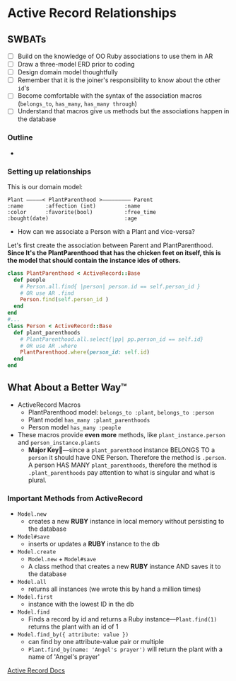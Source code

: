 Active Record Relationships
===

## SWBATs
- [ ] Build on the knowledge of OO Ruby associations to use them in AR
- [ ] Draw a three-model ERD prior to coding
- [ ] Design domain model thoughtfully
- [ ] Remember that it is the joiner's responsibility to know about the other `id`'s
- [ ] Become comfortable with the syntax of the association macros (`belongs_to`, `has_many`, `has_many through`) 
- [ ] Understand that macros give us methods but the associations happen in the database

### Outline
* 

### Setting up relationships

This is our domain model:

```
Plant —————< PlantParenthood >————————— Parent
:name       :affection (int)         :name
:color      :favorite(bool)          :free_time
:bought(date)                        :age
```

- How can we associate a Person with a Plant and vice-versa?

Let's first create the association between Parent and PlantParenthood. **Since It's the PlantParenthood that has the chicken feet on itself, this is the model that should contain the instance ides of others.**

```ruby
class PlantParenthood < ActiveRecord::Base
  def people
    # Person.all.find{ |person| person.id == self.person_id }
    # OR use AR .find
    Person.find(self.person_id )
  end
end
#...
class Person < ActiveRecord::Base
  def plant_parenthoods
    # PlantParenthood.all.select{|pp| pp.person_id == self.id}
    # OR use AR .where
    PlantParenthood.where(person_id: self.id)
  end
end
```

## What About a Better Way™️

- ActiveRecord Macros
  - PlantParenthood model: `belongs_to :plant`, `belongs_to :person`
  - Plant model `has_many :plant_parenthoods`
  - Person model `has_many :people`
- These macros provide **even more** methods, like `plant_instance.person` and `person_instance.plants`
  - **Major Key🔑**––since a `plant_parenthood` instance BELONGS TO a `person` it should have ONE Person. Therefore the method is `.person`. A person HAS MANY `plant_parenthoods`, therefore the method is `.plant_parenthoods` pay attention to what is singular and what is plural.

### Important Methods from ActiveRecord

- `Model.new`
  - creates a new **RUBY** instance in local memory without persisting to the database
- `Model#save`
  - inserts or updates a **RUBY** instance to the db
- `Model.create`
  - `Model.new` + `Model#save`
  - A class method that creates a new **RUBY** instance AND saves it to the database
- `Model.all`
  - returns all instances (we wrote this by hand a million times)
- `Model.first`
  - instance with the lowest ID in the db
- `Model.find`
  - Finds a record by id and returns a Ruby instance––`Plant.find(1)` returns the plant with an id of 1
- `Model.find_by({ attribute: value })`
  - can find by one attribute-value pair or multiple
  - `Plant.find_by(name: 'Angel's prayer')` will return the plant with a name of 'Angel's prayer'

[Active Record Docs](http://edgeguides.rubyonrails.org/active_record_migrations.html#using-the-up-down-methods)
